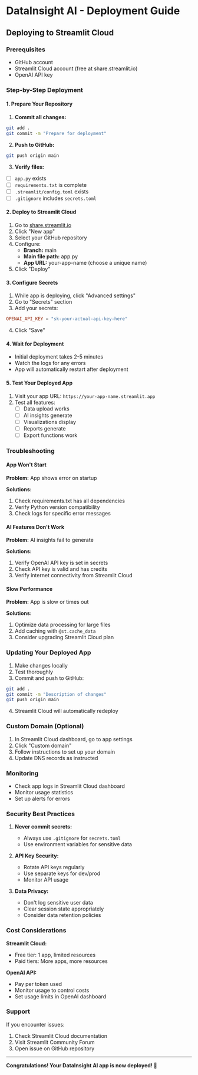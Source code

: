 # DataInsight AI - Deployment Guide

## Deploying to Streamlit Cloud

### Prerequisites
- GitHub account
- Streamlit Cloud account (free at share.streamlit.io)
- OpenAI API key

### Step-by-Step Deployment

#### 1. Prepare Your Repository

1. **Commit all changes:**
```bash
git add .
git commit -m "Prepare for deployment"
```

2. **Push to GitHub:**
```bash
git push origin main
```

3. **Verify files:**
- [ ] `app.py` exists
- [ ] `requirements.txt` is complete
- [ ] `.streamlit/config.toml` exists
- [ ] `.gitignore` includes `secrets.toml`

#### 2. Deploy to Streamlit Cloud

1. Go to [share.streamlit.io](https://share.streamlit.io)
2. Click "New app"
3. Select your GitHub repository
4. Configure:
   - **Branch:** main
   - **Main file path:** app.py
   - **App URL:** your-app-name (choose a unique name)
5. Click "Deploy"

#### 3. Configure Secrets

1. While app is deploying, click "Advanced settings"
2. Go to "Secrets" section
3. Add your secrets:
```toml
OPENAI_API_KEY = "sk-your-actual-api-key-here"
```
4. Click "Save"

#### 4. Wait for Deployment

- Initial deployment takes 2-5 minutes
- Watch the logs for any errors
- App will automatically restart after deployment

#### 5. Test Your Deployed App

1. Visit your app URL: `https://your-app-name.streamlit.app`
2. Test all features:
   - [ ] Data upload works
   - [ ] AI insights generate
   - [ ] Visualizations display
   - [ ] Reports generate
   - [ ] Export functions work

### Troubleshooting

#### App Won't Start

**Problem:** App shows error on startup

**Solutions:**
1. Check requirements.txt has all dependencies
2. Verify Python version compatibility
3. Check logs for specific error messages

#### AI Features Don't Work

**Problem:** AI insights fail to generate

**Solutions:**
1. Verify OpenAI API key is set in secrets
2. Check API key is valid and has credits
3. Verify internet connectivity from Streamlit Cloud

#### Slow Performance

**Problem:** App is slow or times out

**Solutions:**
1. Optimize data processing for large files
2. Add caching with `@st.cache_data`
3. Consider upgrading Streamlit Cloud plan

### Updating Your Deployed App

1. Make changes locally
2. Test thoroughly
3. Commit and push to GitHub:
```bash
git add .
git commit -m "Description of changes"
git push origin main
```
4. Streamlit Cloud will automatically redeploy

### Custom Domain (Optional)

1. In Streamlit Cloud dashboard, go to app settings
2. Click "Custom domain"
3. Follow instructions to set up your domain
4. Update DNS records as instructed

### Monitoring

- Check app logs in Streamlit Cloud dashboard
- Monitor usage statistics
- Set up alerts for errors

### Security Best Practices

1. **Never commit secrets:**
   - Always use `.gitignore` for `secrets.toml`
   - Use environment variables for sensitive data

2. **API Key Security:**
   - Rotate API keys regularly
   - Use separate keys for dev/prod
   - Monitor API usage

3. **Data Privacy:**
   - Don't log sensitive user data
   - Clear session state appropriately
   - Consider data retention policies

### Cost Considerations

**Streamlit Cloud:**
- Free tier: 1 app, limited resources
- Paid tiers: More apps, more resources

**OpenAI API:**
- Pay per token used
- Monitor usage to control costs
- Set usage limits in OpenAI dashboard

### Support

If you encounter issues:
1. Check Streamlit Cloud documentation
2. Visit Streamlit Community Forum
3. Open issue on GitHub repository

---

**Congratulations! Your DataInsight AI app is now deployed! 🎉**
